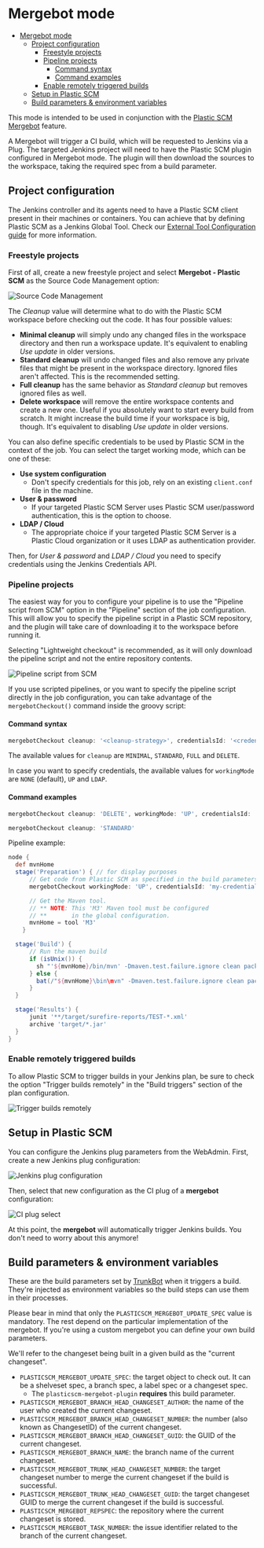 # Mergebot mode

<!-- TOC -->
* [Mergebot mode](#mergebot-mode)
  * [Project configuration](#project-configuration)
    * [Freestyle projects](#freestyle-projects)
    * [Pipeline projects](#pipeline-projects)
      * [Command syntax](#command-syntax)
      * [Command examples](#command-examples)
    * [Enable remotely triggered builds](#enable-remotely-triggered-builds)
  * [Setup in Plastic SCM](#setup-in-plastic-scm)
  * [Build parameters & environment variables](#build-parameters--environment-variables)
<!-- TOC -->

This mode is intended to be used in conjunction with the
[Plastic SCM Mergebot](https://blog.plasticscm.com/2018/09/mergebot-story-of-our-devops-initiative.html) feature.

A Mergebot will trigger a CI build, which will be requested to Jenkins via a Plug. The targeted Jenkins project will
need to have the Plastic SCM plugin configured in Mergebot mode. The plugin will then download the sources to the
workspace, taking the required spec from a build parameter.

## Project configuration

The Jenkins controller and its agents need to have a Plastic SCM client present in their machines or containers.
You can achieve that by defining Plastic SCM as a Jenkins Global Tool. Check our
[External Tool Configuration guide](external-tool-configuration.md) for more information.

### Freestyle projects

First of all, create a new freestyle project and select **Mergebot - Plastic SCM** as the Source Code
Management option:

![Source Code Management](img/mergebot/plasticscm-setup.png)

The _Cleanup_ value will determine what to do with the Plastic SCM workspace before checking out
the code. It has four possible values:

* **Minimal cleanup** will simply undo any changed files in the workspace directory and then run
  a workspace update. It's equivalent to enabling _Use update_ in older versions.
* **Standard cleanup** will undo changed files and also remove any private files that might be
  present in the workspace directory. Ignored files aren't affected. This is the recommended
  setting.
* **Full cleanup** has the same behavior as _Standard cleanup_ but removes ignored files as well.
* **Delete workspace** will remove the entire workspace contents and create a new one. Useful if you
  absolutely want to start every build from scratch. It might increase the build time if your
  workspace is big, though. It's equivalent to disabling _Use update_ in older versions.

You can also define specific credentials to be used by Plastic SCM in the context of the job. You can select the
target working mode, which can be one of these:

* **Use system configuration**
  * Don't specify credentials for this job, rely on an existing `client.conf` file in the machine.
* **User & password**
  * If your targeted Plastic SCM Server uses Plastic SCM user/password authentication, this is the option to choose.
* **LDAP / Cloud**
  * The appropriate choice if your targeted Plastic SCM Server is a Plastic Cloud organization or it uses LDAP as
    authentication provider.

Then, for _User & password_ and _LDAP / Cloud_ you need to specify credentials using the Jenkins Credentials API.

### Pipeline projects

The easiest way for you to configure your pipeline is to use the "Pipeline script from SCM" option in the
"Pipeline" section of the job configuration. This will allow you to specify the pipeline script in a Plastic SCM
repository, and the plugin will take care of downloading it to the workspace before running it.

Selecting "Lightweight checkout" is recommended, as it will only download the pipeline script and not the entire
repository contents.

![Pipeline script from SCM](img/mergebot/pipeline-configuration.png)

If you use scripted pipelines, or you want to specify the pipeline script directly in the job configuration, you can
take advantage of the `mergebotCheckout()` command inside the groovy script:

####  Command syntax

```groovy
mergebotCheckout cleanup: '<cleanup-strategy>', credentialsId: '<credentials-id>', workingMode: '<working-mode>'
```

The available values for `cleanup` are `MINIMAL`, `STANDARD`, `FULL` and `DELETE`.

In case you want to specify credentials, the available values for `workingMode` are `NONE` (default), `UP` and `LDAP`.

#### Command examples

```groovy
mergebotCheckout cleanup: 'DELETE', workingMode: 'UP', credentialsId: 'my-credentials'

mergebotCheckout cleanup: 'STANDARD'
```

Pipeline example:

```groovy
node {
  def mvnHome
  stage('Preparation') { // for display purposes
      // Get code from Plastic SCM as specified in the build parameters
      mergebotCheckout workingMode: 'UP', credentialsId: 'my-credentials'

      // Get the Maven tool.
      // ** NOTE: This 'M3' Maven tool must be configured
      // **       in the global configuration.
      mvnHome = tool 'M3'
    }

  stage('Build') {
      // Run the maven build
      if (isUnix()) {
        sh "'${mvnHome}/bin/mvn' -Dmaven.test.failure.ignore clean package"
      } else {
        bat(/"${mvnHome}\bin\mvn" -Dmaven.test.failure.ignore clean package/)
      }
  }

  stage('Results') {
      junit '**/target/surefire-reports/TEST-*.xml'
      archive 'target/*.jar'
  }
}
```

### Enable remotely triggered builds

To allow Plastic SCM to trigger builds in your Jenkins plan, be sure to check the option "Trigger
builds remotely" in the "Build triggers" section of the plan configuration.

![Trigger builds remotely](img/mergebot/remote-trigger-auth.png)

## Setup in Plastic SCM

You can configure the Jenkins plug parameters from the WebAdmin. First, create a new Jenkins plug configuration:

![Jenkins plug configuration](img/mergebot/jenkins-plug-config.png)

Then, select that new configuration as the CI plug of a **mergebot** configuration:

![CI plug select](img/mergebot/ci-plug-select.png)

At this point, the **mergebot** will automatically trigger Jenkins builds. You don't need to
worry about this anymore!

## Build parameters & environment variables

These are the build parameters set by [TrunkBot](https://github.com/PlasticSCM/trunk-mergebot) when
it triggers a build. They're injected as environment variables so the build steps can use them in
their processes.

Please bear in mind that only the `PLASTICSCM_MERGEBOT_UPDATE_SPEC` value is mandatory. The rest
depend on the particular implementation of the mergebot. If you're using a custom mergebot you can
define your own build parameters.

We'll refer to the changeset being built in a given build as the "current changeset".

* `PLASTICSCM_MERGEBOT_UPDATE_SPEC`: the target object to check out. It can be a shelveset spec, a branch
  spec, a label spec or a changeset spec.
    * The `plasticscm-mergebot-plugin` **requires** this build parameter.
* `PLASTICSCM_MERGEBOT_BRANCH_HEAD_CHANGESET_AUTHOR`: the name of the user who created the current changeset.
* `PLASTICSCM_MERGEBOT_BRANCH_HEAD_CHANGESET_NUMBER`: the number (also known as ChangesetID) of the
  current changeset.
* `PLASTICSCM_MERGEBOT_BRANCH_HEAD_CHANGESET_GUID`: the GUID of the current changeset.
* `PLASTICSCM_MERGEBOT_BRANCH_NAME`: the branch name of the current changeset.
* `PLASTICSCM_MERGEBOT_TRUNK_HEAD_CHANGESET_NUMBER`: the target changeset number to merge the current
  changeset if the build is successful.
* `PLASTICSCM_MERGEBOT_TRUNK_HEAD_CHANGESET_GUID`: the target changeset GUID to merge the current
  changeset if the build is successful.
* `PLASTICSCM_MERGEBOT_REPSPEC`: the repository where the current changeset is stored.
* `PLASTICSCM_MERGEBOT_TASK_NUMBER`: the issue identifier related to the branch of the current changeset.
